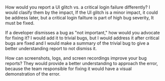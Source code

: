How would you report a UI glitch vs. a critical login failure differently?
I would clasify them by the impact, If the UI glitch is a minor impact, it could be address later, but a critical login failture is part of high bug severity, It must be fixed.

If a developer dismisses a bug as "not important," how would you advocate for fixing it?
I would add it to trivial bugs, but I would address it after critical bugs are fixed and I would make a summary of the trivial bug to give a better understanding report to not dismiss it.

How can screenshots, logs, and screen recordings improve your bug reports?
They would provide a better understanding to approach the error, because the team responsible for fixing it would have a visual demonstration of the error.

